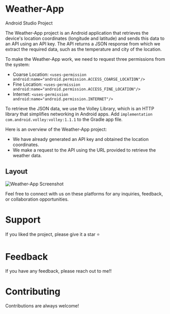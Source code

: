 # Weather-App
Android Studio Project

The Weather-App project is an Android application that retrieves the device's location coordinates (longitude and latitude) and sends this data to an API using an API key. The API returns a JSON response from which we extract the required data, such as the temperature and city of the location.

To make the Weather-App work, we need to request three permissions from the system:
- Coarse Location: `<uses-permission android:name="android.permission.ACCESS_COARSE_LOCATION"/>`
- Fine Location: `<uses-permission android:name="android.permission.ACCESS_FINE_LOCATION"/>`
- Internet: `<uses-permission android:name="android.permission.INTERNET"/>`

To retrieve the JSON data, we use the Volley Library, which is an HTTP library that simplifies networking in Android apps. Add `implementation com.android.volley:volley:1.1.1` to the Gradle app file.

Here is an overview of the Weather-App project:
- We have already generated an API key and obtained the location coordinates.
- We make a request to the API using the URL provided to retrieve the weather data.

## Layout

![Weather-App Screenshot](https://user-images.githubusercontent.com/93143666/189376444-9ae93757-7618-410c-a17e-e6dc8ef9c256.png)

Feel free to connect with us on these platforms for any inquiries, feedback, or collaboration opportunities.
# Support 
If you liked the project, please give it a star ⭐

# Feedback 
If you have any feedback, please reach out to me!!

# Contributing 
Contributions are always welcome!
